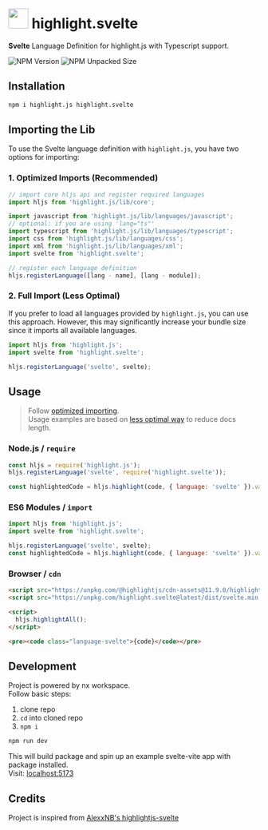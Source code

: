 # <img src="https://svelte.dev/favicon.png" height="40"> highlight.svelte

**Svelte** Language Definition for highlight.js with Typescript support.

![NPM Version](https://img.shields.io/npm/v/highlight.svelte?style=for-the-badge)
![NPM Unpacked Size](https://img.shields.io/npm/unpacked-size/highlight.svelte?style=for-the-badge)

## Installation

```bash
npm i highlight.js highlight.svelte
```

## Importing the Lib

To use the Svelte language definition with `highlight.js`, you have two options for importing:

### 1. Optimized Imports (Recommended)

```js
// import core hljs api and register required languages
import hljs from 'highlight.js/lib/core';

import javascript from 'highlight.js/lib/languages/javascript';
// optional: if you are using 'lang="ts"'
import typescript from 'highlight.js/lib/languages/typescript';
import css from 'highlight.js/lib/languages/css';
import xml from 'highlight.js/lib/languages/xml';
import svelte from 'highlight.svelte';

// register each language definition
hljs.registerLanguage([lang - name], [lang - module]);
```

### 2. Full Import (Less Optimal)

If you prefer to load all languages provided by `highlight.js`, you can use this approach. However, this may significantly increase your bundle size since it imports all available languages.

```js
import hljs from 'highlight.js';
import svelte from 'highlight.svelte';

hljs.registerLanguage('svelte', svelte);
```

## Usage

> Follow [optimized importing](#1-optimized-imports-recommended).\
> Usage examples are based on [less optimal way](#2-full-import-less-optimal) to reduce docs length.

### Node.js / `require`

```js
const hljs = require('highlight.js');
hljs.registerLanguage('svelte', require('highlight.svelte'));

const highlightedCode = hljs.highlight(code, { language: 'svelte' }).value;
```

### ES6 Modules / `import`

```js
import hljs from 'highlight.js';
import svelte from 'highlight.svelte';

hljs.registerLanguage('svelte', svelte);
const highlightedCode = hljs.highlight(code, { language: 'svelte' }).value;
```

### Browser / `cdn`

```html
<script src="https://unpkg.com/@highlightjs/cdn-assets@11.9.0/highlight.min.js"></script>
<script src="https://unpkg.com/highlight.svelte@latest/dist/svelte.min.js"></script>

<script>
  hljs.highlightAll();
</script>

<pre><code class="language-svelte">{code}</code></pre>
```

## Development

Project is powered by nx workspace.\
Follow basic steps:

1. clone repo
2. `cd` into cloned repo
3. `npm i`

```bash
npm run dev
```

This will build package and spin up an example svelte-vite app with package installed.\
Visit: [localhost:5173](http://localhost:5173)

## Credits

Project is inspired from [AlexxNB's highlightjs-svelte](https://github.com/AlexxNB/highlightjs-svelte)

